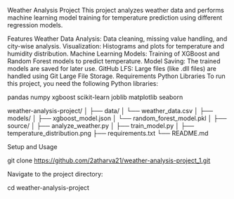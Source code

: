 Weather Analysis Project
This project analyzes weather data and performs machine learning model training for temperature prediction using different regression models.

Features
Weather Data Analysis: Data cleaning, missing value handling, and city-wise analysis.
Visualization: Histograms and plots for temperature and humidity distribution.
Machine Learning Models: Training of XGBoost and Random Forest models to predict temperature.
Model Saving: The trained models are saved for later use.
GitHub LFS: Large files (like .dll files) are handled using Git Large File Storage.
Requirements
Python Libraries
To run this project, you need the following Python libraries:

pandas
numpy
xgboost
scikit-learn
joblib
matplotlib
seaborn

weather-analysis-project/
│
├── data/
│   └── weather_data.csv
│
├── models/
│   ├── xgboost_model.json
│   └── random_forest_model.pkl
│
├── source/
│   ├── analyze_weather.py
│   ├── train_model.py
│
├── temperature_distribution.png
├── requirements.txt
└── README.md

Setup and Usage

git clone https://github.com/2atharva21/weather-analysis-project_1.git

Navigate to the project directory:

cd weather-analysis-project
